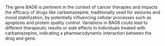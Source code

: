 The gene BAG6 is pertinent in the context of cancer therapies and impacts the efficacy of drugs like carbamazepine, traditionally used for seizures and mood stabilization, by potentially influencing cellular processes such as apoptosis and protein quality control. Variations in BAG6 could lead to different therapeutic results or side effects in individuals treated with carbamazepine, indicating a pharmacodynamic interaction between the drug and gene.